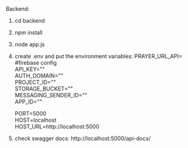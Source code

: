 Backend:

1. cd backend
2. npm install
3. node app.js
4. create .env and put the environment variables:
    PRAYER_URL_API=<apiurl>  
    #firebase config  
    API_KEY=""  
    AUTH_DOMAIN=""  
    PROJECT_ID=""  
    STORAGE_BUCKET=""  
    MESSAGING_SENDER_ID=""  
    APP_ID=""  
    
    PORT=5000  
    HOST=localhost  
    HOST_URL=http://localhost:5000  

5. check swagger docs: 
   http://localhost:5000/api-docs/  

